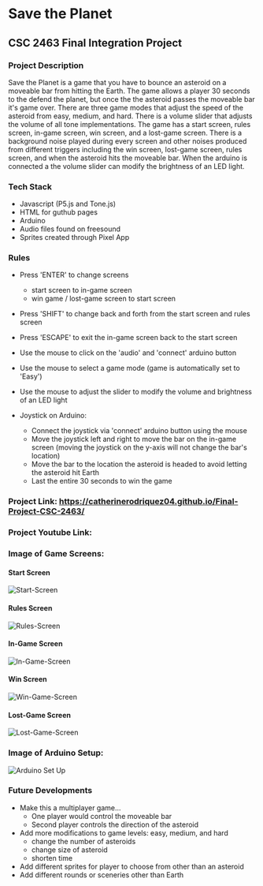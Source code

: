 # Save the Planet
## CSC 2463 Final Integration Project
### Project Description
Save the Planet is a game that you have to bounce an asteroid on a moveable bar from hitting the Earth. The game allows a player 30 seconds to the defend the planet, but once the the asteroid passes the moveable bar it's game over. There are three game modes that adjust the speed of the asteroid from easy, medium, and hard. There is a volume slider that adjusts the volume of all tone implementations. The game has a start screen, rules screen, in-game screen, win screen, and a lost-game screen. There is a background noise played during every screen and other noises produced from different triggers including the win screen, lost-game screen, rules screen, and when the asteroid hits the moveable bar.
When the arduino is connected a the volume slider can modify the brightness of an LED light.

### Tech Stack
- Javascript (P5.js and Tone.js)
- HTML for guthub pages
- Arduino
- Audio files found on freesound
- Sprites created through Pixel App

### Rules
- Press 'ENTER' to change screens
  - start screen to in-game screen
  - win game / lost-game screen to start screen
- Press 'SHIFT' to change back and forth from the start screen and rules screen
- Press 'ESCAPE' to exit the in-game screen back to the start screen
- Use the mouse to click on the 'audio' and 'connect' arduino button
- Use the mouse to select a game mode (game is automatically set to 'Easy')
- Use the mouse to adjust the slider to modify the volume and brightness of an LED light
  
- Joystick on Arduino:
  - Connect the joystick via 'connect' arduino button using the mouse
  - Move the joystick left and right to move the bar on the in-game screen (moving the joystick on the y-axis will not change the bar's location)
  - Move the bar to the location the asteroid is headed to avoid letting the asteroid hit Earth
  - Last the entire 30 seconds to win the game

### Project Link: https://catherinerodriquez04.github.io/Final-Project-CSC-2463/
### Project Youtube Link:
### Image of Game Screens:
#### Start Screen
![Start-Screen](https://github.com/CatherineRodriquez04/Final-Project-CSC-2463/assets/114537594/54c27d0f-c6e8-4f15-b89e-9dd5ec10a13d)
#### Rules Screen
![Rules-Screen](https://github.com/CatherineRodriquez04/Final-Project-CSC-2463/assets/114537594/6aa9f4fd-bab6-4fbd-8818-0bbccc665338)
#### In-Game Screen
![In-Game-Screen](https://github.com/CatherineRodriquez04/Final-Project-CSC-2463/assets/114537594/cc5d4ee6-8e57-4b2b-91aa-f80a6d0fc11d)
#### Win Screen
![Win-Game-Screen](https://github.com/CatherineRodriquez04/Final-Project-CSC-2463/assets/114537594/75a69fab-ea54-4167-a14a-2e6e752dae56)
#### Lost-Game Screen
![Lost-Game-Screen](https://github.com/CatherineRodriquez04/Final-Project-CSC-2463/assets/114537594/e2526a76-4b10-4456-a78c-1c46af3923b6)

### Image of Arduino Setup:
![Arduino Set Up](https://github.com/CatherineRodriquez04/Final-Project-CSC-2463/assets/114537594/92057630-331b-42c9-8bf9-a29546aca566)

### Future Developments
- Make this a multiplayer game...
  - One player would control the moveable bar 
  - Second player controls the direction of the asteroid
- Add more modifications to game levels: easy, medium, and hard
  - change the number of asteroids
  - change size of asteroid
  - shorten time 
- Add different sprites for player to choose from other than an asteroid
- Add different rounds or sceneries other than Earth
